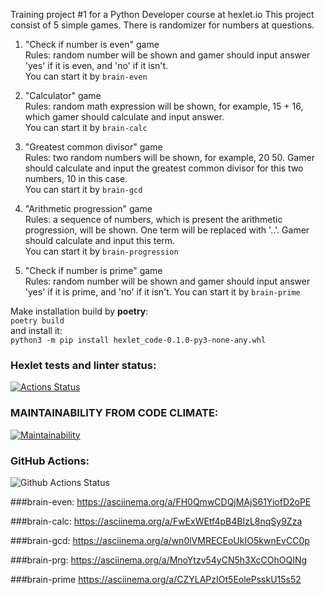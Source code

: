 Training project #1 for a Python Developer course at hexlet.io
This project consist of 5 simple games. There is randomizer for numbers at questions.


1. "Check if number is even" game  
   Rules: random number will be shown and gamer should input answer 'yes' if it is even, and 'no' if it isn't.  
   You can start it by `brain-even`
   
    
2. "Calculator" game  
   Rules: random math expression will be shown, for example, 15 + 16, which gamer should calculate and input answer.   
   You can start it by `brain-calc`
   
   
3. "Greatest common divisor" game  
   Rules: two random numbers will be shown, for example, 20 50. Gamer should calculate and input the greatest common divisor for this two numbers, 10 in this case.  
   You can start it by `brain-gcd`
   

4. "Arithmetic progression" game  
   Rules: a sequence of numbers, which is present the arithmetic progression, will be shown. One term will be replaced with '..'. Gamer should calculate and input this term.  
   You can start it by `brain-progression`


5. "Check if number is prime" game  
   Rules:  random number will be shown and gamer should input answer 'yes' if it is prime, and 'no' if it isn't.
   You can start it by `brain-prime`


Make installation build by **poetry**:  
`poetry build`  
and install it:  
`python3 -m pip install hexlet_code-0.1.0-py3-none-any.whl`

### Hexlet tests and linter status:
[![Actions Status](https://github.com/Imabirdmf/python-project-lvl1/workflows/hexlet-check/badge.svg)](https://github.com/Imabirdmf/python-project-lvl1/actions)
### MAINTAINABILITY FROM CODE CLIMATE:
[![Maintainability](https://api.codeclimate.com/v1/badges/a99a88d28ad37a79dbf6/maintainability)](https://codeclimate.com/github/codeclimate/codeclimate/maintainability)
### GitHub Actions:
![Github Actions Status](https://github.com/Imabirdmf/python-project-lvl1/actions/workflows/main.yml/badge.svg)

###brain-even:
https://asciinema.org/a/FH0QmwCDQjMAjS61YiofD2oPE

###brain-calc:
https://asciinema.org/a/FwExWEtf4pB4BIzL8nqSy9Zza

###brain-gcd:
https://asciinema.org/a/wn0lVMRECEoUkIO5kwnEvCC0p

###brain-prg:
https://asciinema.org/a/MnoYtzv54yCN5h3XcCOhOQINg

###brain-prime
https://asciinema.org/a/CZYLAPzIOt5EolePsskU15s52
